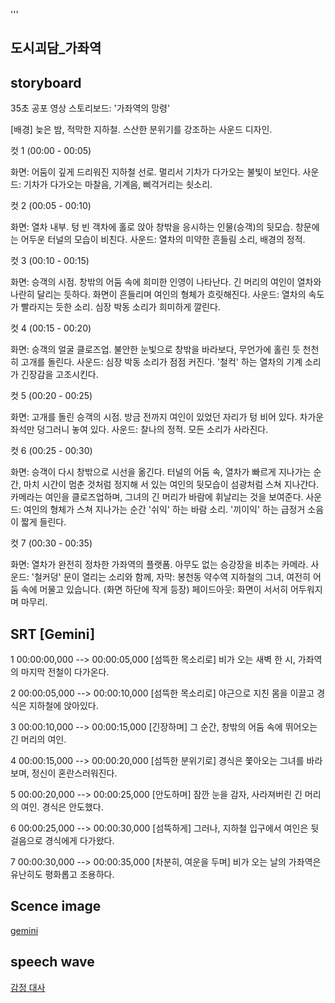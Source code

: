 
'''

## 도시괴담_가좌역

## storyboard
35초 공포 영상 스토리보드: '가좌역의 망령'

[배경] 늦은 밤, 적막한 지하철. 스산한 분위기를 강조하는 사운드 디자인.

컷 1 (00:00 - 00:05)

화면: 어둠이 깊게 드리워진 지하철 선로. 멀리서 기차가 다가오는 불빛이 보인다. 사운드: 기차가 다가오는 마찰음, 기계음, 삐걱거리는 쇳소리.

컷 2 (00:05 - 00:10)

화면: 열차 내부. 텅 빈 객차에 홀로 앉아 창밖을 응시하는 인물(승객)의 뒷모습. 창문에는 어두운 터널의 모습이 비친다. 사운드: 열차의 미약한 흔들림 소리, 배경의 정적.

컷 3 (00:10 - 00:15)

화면: 승객의 시점. 창밖의 어둠 속에 희미한 인영이 나타난다. 긴 머리의 여인이 열차와 나란히 달리는 듯하다. 화면이 흔들리며 여인의 형체가 흐릿해진다. 사운드: 열차의 속도가 빨라지는 듯한 소리. 심장 박동 소리가 희미하게 깔린다.

컷 4 (00:15 - 00:20)

화면: 승객의 얼굴 클로즈업. 불안한 눈빛으로 창밖을 바라보다, 무언가에 홀린 듯 천천히 고개를 돌린다. 사운드: 심장 박동 소리가 점점 커진다. '철컥' 하는 열차의 기계 소리가 긴장감을 고조시킨다.

컷 5 (00:20 - 00:25)

화면: 고개를 돌린 승객의 시점. 방금 전까지 여인이 있었던 자리가 텅 비어 있다. 차가운 좌석만 덩그러니 놓여 있다. 사운드: 찰나의 정적. 모든 소리가 사라진다.

컷 6 (00:25 - 00:30)

화면: 승객이 다시 창밖으로 시선을 옮긴다. 터널의 어둠 속, 열차가 빠르게 지나가는 순간, 마치 시간이 멈춘 것처럼 정지해 서 있는 여인의 뒷모습이 섬광처럼 스쳐 지나간다. 카메라는 여인을 클로즈업하며, 그녀의 긴 머리가 바람에 휘날리는 것을 보여준다. 사운드: 여인의 형체가 스쳐 지나가는 순간 '쉬익' 하는 바람 소리. '끼이익' 하는 급정거 소음이 짧게 들린다.

컷 7 (00:30 - 00:35)

화면: 열차가 완전히 정차한 가좌역의 플랫폼. 아무도 없는 승강장을 비추는 카메라. 사운드: '철커덩' 문이 열리는 소리와 함께, 자막: 봉천동 약수역 지하철의 그녀, 여전히 어둠 속에 머물고 있습니다. (화면 하단에 작게 등장) 페이드아웃: 화면이 서서히 어두워지며 마무리.

## SRT [Gemini]
1
00:00:00,000 --> 00:00:05,000
[섬뜩한 목소리로] 비가 오는 새벽 한 시, 가좌역의 마지막 전철이 다가온다.

2
00:00:05,000 --> 00:00:10,000
[섬뜩한 목소리로] 야근으로 지친 몸을 이끌고 경식은 지하철에 앉아있다.

3
00:00:10,000 --> 00:00:15,000
[긴장하며] 그 순간, 창밖의 어둠 속에 뛰어오는 긴 머리의 여인.

4
00:00:15,000 --> 00:00:20,000
[섬뜩한 분위기로] 경식은 쫓아오는 그녀를 바라보며, 정신이 혼란스러워진다.

5
00:00:20,000 --> 00:00:25,000
[안도하며] 잠깐 눈을 감자, 사라져버린 긴 머리의 여인. 경식은 안도했다.

6
00:00:25,000 --> 00:00:30,000
[섬뜩하게] 그러나, 지하철 입구에서 여인은 뒷걸음으로 경식에게 다가왔다.

7
00:00:30,000 --> 00:00:35,000
[차분히, 여운을 두며] 비가 오는 날의 가좌역은 유난히도 평화롭고 조용하다.

## Scence image
[gemini](https://gemini.google.com/app/c4d426fe73394e4e)

## speech wave
[감정 대사](file:///C:/Users/PC/Desktop/%EA%B8%B0%EB%A1%9D%EB%AC%BC/videos_upload/%EB%8F%84%EC%8B%9C%EA%B4%B4%EB%8B%B4/shorts_250915_%EB%8F%84%EC%8B%9C%EA%B4%B4%EB%8B%B4_%EA%B0%80%EC%A2%8C%EC%97%AD/%EB%8F%84%EC%8B%9C%EA%B4%B4%EB%8B%B4_%EA%B0%80%EC%A2%8C%EC%97%AD_%EC%9D%8C%EC%84%B1%ED%8C%8C%EC%9D%BC.wav)
